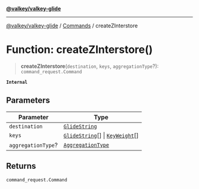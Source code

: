 [**@valkey/valkey-glide**](../../README.md)

***

[@valkey/valkey-glide](../../modules.md) / [Commands](../README.md) / createZInterstore

# Function: createZInterstore()

> **createZInterstore**(`destination`, `keys`, `aggregationType`?): `command_request.Command`

**`Internal`**

## Parameters

| Parameter | Type |
| ------ | ------ |
| `destination` | [`GlideString`](../../BaseClient/type-aliases/GlideString.md) |
| `keys` | [`GlideString`](../../BaseClient/type-aliases/GlideString.md)[] \| [`KeyWeight`](../type-aliases/KeyWeight.md)[] |
| `aggregationType`? | [`AggregationType`](../type-aliases/AggregationType.md) |

## Returns

`command_request.Command`
